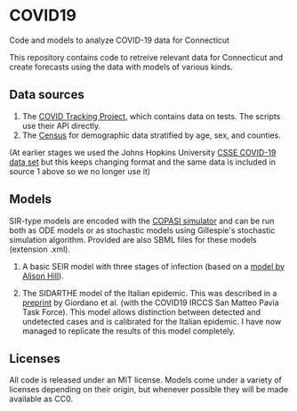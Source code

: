 # COVID19
Code and models to analyze COVID-19 data for Connecticut

This repository contains code to retreive relevant data for Connecticut and create 
forecasts using the data with models of various kinds.

## Data sources
1. The [COVID Tracking Project](https://covidtracking.com), which contains data on tests. The scripts use their API directly.
2. The [Census](https://www.census.gov/data/datasets.html) for demographic data stratified by age, sex, and counties.

(At earlier stages we used the Johns Hopkins University [CSSE COVID-19 data set](https://github.com/CSSEGISandData/COVID-19.git) but this keeps changing format and the same data is included in source 1 above so we no longer use it)

## Models
SIR-type models are encoded with the [COPASI simulator](http://copasi.org) and can be run both as ODE models or as stochastic models using Gillespie's stochastic simulation algorithm. Provided are also SBML files for these models (extension .xml).

1. A basic SEIR model with three stages of infection (based on a [model by Alison Hill](https://alhill.shinyapps.io/COVID19seir/)). 

2. The SIDARTHE model of the Italian epidemic. This was described in a [preprint](https://arxiv.org/abs/2003.09861) by Giordano et al. (with the COVID19 IRCCS San Matteo Pavia Task Force). This model allows distinction between detected and undetected cases and is calibrated for the Italian epidemic. I have now managed to replicate the results of this model completely.


## Licenses
All code is released under an MIT license. Models come under a variety of licenses depending on their origin, but whenever possible they will be made available as CC0.
